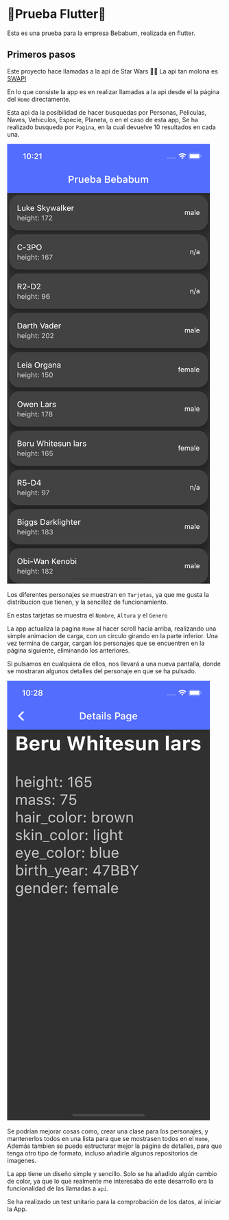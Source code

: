 # 🤖Prueba Flutter🤖

Esta es una prueba para la empresa Bebabum, realizada en flutter.

## Primeros pasos

Este proyecto hace llamadas a la api de Star Wars 🤺🤺 
La api tan molona es [SWAPI](https://swapi.dev/)

En lo que consiste la app es en realizar llamadas a la api desde el la página del `Home` directamente.

Esta api da la posibilidad de hacer busquedas por Personas, Peliculas, Naves, Vehiculos, Especie, Planeta, o en el caso de esta app,
Se ha realizado busqueda por `Pagina`, en la cual devuelve 10 resultados en cada una.

![](assets/homeScreen.png)

Los diferentes personajes se muestran en `Tarjetas`, ya que me gusta la distribucion que tienen, y la sencillez de funcionamiento.

En estas tarjetas se muestra el `Nombre`, `Altura` y el `Genero`

La app actualiza la pagina `Home` al hacer scroll hacia arriba, realizando una simple animacion de carga, con un circulo girando en la parte inferior.
Una vez termina de cargar, cargan los  personajes que se encuentren en la página siguiente, eliminando los anteriores.

Si pulsamos en cualquiera de ellos, nos llevará a una nueva pantalla, donde se mostraran algunos detalles del personaje en que se ha pulsado.

![](assets/detailsScreen.png)

Se podrían mejorar cosas como, crear una clase para los personajes, y mantenerlos todos en una lista para que se mostrasen todos en el `Home`,
Además tambien se puede estructurar mejor la página de detalles, para que tenga otro tipo de formato, incluso añadirle algunos repositorios de imagenes.

La app tiene un diseño simple y sencillo. Solo se ha añadido algún cambio de color, ya que lo que realmente me interesaba de este desarrollo era la 
funcionalidad de las llamadas a `api`.

Se ha realizado un test unitario para la comprobación de los datos, al iniciar la App.

